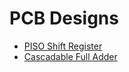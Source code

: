 # PCB Designs
- [PISO Shift Register](./PISO_Shift_Registor/README.md)
- [Cascadable Full Adder](./Cascadable_Full_Adder/README.md)
